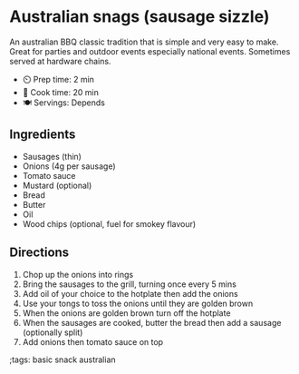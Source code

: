 # Australian snags (sausage sizzle)

An australian BBQ classic tradition that is simple and very easy to make. Great for parties and outdoor events
especially national events. Sometimes served at hardware chains.

- ⏲️ Prep time: 2 min
- 🍳 Cook time: 20 min
- 🍽️ Servings: Depends

## Ingredients

- Sausages (thin)
- Onions (4g per sausage)
- Tomato sauce
- Mustard (optional)
- Bread
- Butter
- Oil
- Wood chips (optional, fuel for smokey flavour)

## Directions

1. Chop up the onions into rings
2. Bring the sausages to the grill, turning once every 5 mins
3. Add oil of your choice to the hotplate then add the onions
4. Use your tongs to toss the onions until they are golden brown
5. When the onions are golden brown turn off the hotplate
6. When the sausages are cooked, butter the bread then add a sausage (optionally split)
7. Add onions then tomato sauce on top

;tags: basic snack australian
